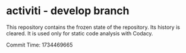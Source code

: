 # activiti - develop branch

This repository contains the frozen state of the repository.
Its history is cleared. It is used only for static code
analysis with Codacy.

Commit Time: 1734469665
